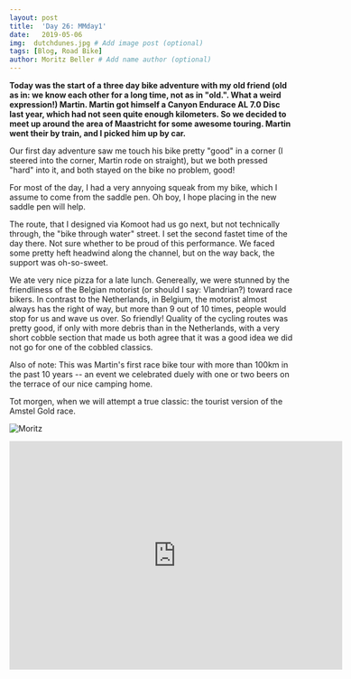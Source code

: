 ```yaml
---
layout: post
title:  'Day 26: MMday1'
date:   2019-05-06
img:  dutchdunes.jpg # Add image post (optional)
tags: [Blog, Road Bike]
author: Moritz Beller # Add name author (optional)
---
```


**Today was the start of a three day bike adventure with my old friend
  (old as in: we know each other for a long time, not as in
  "old.". What a weird expression!) Martin. Martin got himself a
  Canyon Endurace AL 7.0 Disc last year, which had not seen quite
  enough kilometers. So we decided to meet up around the area of
  Maastricht for some awesome touring. Martin went their by train, and
  I picked him up by car.**

Our first day adventure saw me touch his bike pretty "good" in a
corner (I steered into the corner, Martin rode on straight), but we
both pressed "hard" into it, and both stayed on the bike no problem,
good!

For most of the day, I had a very annyoing squeak from my bike, which
I assume to come from the saddle pen. Oh boy, I hope placing in the
new saddle pen will help.

The route, that I designed via Komoot had us go next, but not
technically through, the "bike through water" street. I set the second
fastet time of the day there. Not sure whether to be proud of this
performance. We faced some pretty heft headwind along the channel, but
on the way back, the support was oh-so-sweet.

We ate very nice pizza for a late lunch. Genereally, we were stunned
by the friendliness of the Belgian motorist (or should I say:
Vlandrian?) toward race bikers. In contrast to the Netherlands, in
Belgium, the motorist almost always has the right of way, but more
than 9 out of 10 times, people would stop for us and wave us over. So
friendly! Quality of the cycling routes was pretty good, if only with
more debris than in the Netherlands, with a very short cobble section
that made us both agree that it was a good idea we did not go for one
of the cobbled classics.

Also of note: This was Martin's first race bike tour with more than
100km in the past 10 years -- an event we celebrated duely with one or
two beers on the terrace of our nice camping home.

Tot morgen, when we will attempt a true classic: the tourist version
of the Amstel Gold race.

![Moritz]({{site.baseurl}}/assets/img/moritz.png)

<iframe height='405' width='590' frameborder='0'
allowtransparency='true' scrolling='no'
src='https://www.strava.com/activities/2359072169/embed/efcead7e43dd10019133d43d5cd0aa0fb3e4c6a7'></iframe>